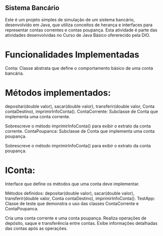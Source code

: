 ## Sistema Bancário 

Este é um projeto simples de simulação de um sistema bancário, desenvolvido em Java, que utiliza conceitos de herança e interfaces para representar contas correntes e contas poupança. Esta atividade é parte das atividades desenvolvidas no Curso de Java Básico ofererecido pela DIO.

# Funcionalidades Implementadas
Conta: Classe abstrata que define o comportamento básico de uma conta bancária.

# Métodos implementados: 
depositar(double valor), sacar(double valor), transferir(double valor, Conta contaDestino), imprimirInfoConta().
ContaCorrente: Subclasse de Conta que implementa uma conta corrente.

Sobrescreve o método imprimirInfoConta() para exibir o extrato da conta corrente.
ContaPoupanca: Subclasse de Conta que implementa uma conta poupança.

Sobrescreve o método imprimirInfoConta() para exibir o extrato da conta poupança.

# IConta: 
Interface que define os métodos que uma conta deve implementar.

Métodos definidos: depositar(double valor), sacar(double valor), transferir(double valor, Conta contaDestino), imprimirInfoConta().
TestApp: Classe de teste que demonstra o uso das classes ContaCorrente e ContaPoupanca.

Cria uma conta corrente e uma conta poupança.
Realiza operações de depósito, saque e transferência entre contas.
Exibe informações detalhadas das contas após as operações.
